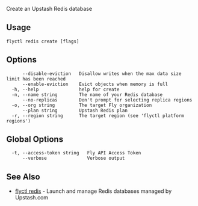 Create an Upstash Redis database

## Usage
~~~
flyctl redis create [flags]
~~~

## Options

~~~
      --disable-eviction   Disallow writes when the max data size limit has been reached
      --enable-eviction    Evict objects when memory is full
  -h, --help               help for create
  -n, --name string        The name of your Redis database
      --no-replicas        Don't prompt for selecting replica regions
  -o, --org string         The target Fly organization
      --plan string        Upstash Redis plan
  -r, --region string      The target region (see 'flyctl platform regions')
~~~

## Global Options

~~~
  -t, --access-token string   Fly API Access Token
      --verbose               Verbose output
~~~

## See Also

* [flyctl redis](/docs/flyctl/redis/)	 - Launch and manage Redis databases managed by Upstash.com


